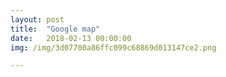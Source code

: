 ```yaml
---
layout: post
title:  "Google map"
date:   2018-02-13 00:00:00
img: /img/3d07700a86ffc099c68869d013147ce2.png

---
```



